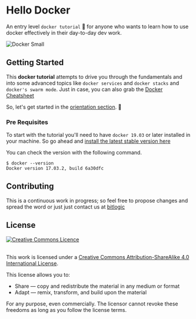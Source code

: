 # Hello Docker 

An entry level `docker tutorial` 🐳  for anyone who wants to learn how to use docker effectively in their day-to-day dev work. 

![Docker Small](./0-orientation/horizontal_small.png) 


## Getting Started

This **docker tutorial** attempts to drive you through the fundamentals and into some advanced topics like `docker services` and  `docker stacks` and `docker's swarm mode`. Just in case, you can also grab the [Docker Cheatsheet](https://github.com/bitlogic/hello-docker/tree/master/docker-cheatsheet.md)


So, let's get started in the [orientation section](https://github.com/bitlogic/hello-docker/tree/master/0-orientation). :punch:


### Pre Requisites

To start with the tutorial you'll need to have `docker 19.03` or later installed in your machine.  So go ahead and [install the latest stable version here](https://docs.docker.com/engine/installation/)

You can check the version with the following command.
``` 
$ docker --version
Docker version 17.03.2, build 6a30dfc
```


## Contributing

This is a continuous work in progress; so feel free to propose changes and spread the word or just just contact us at [bitlogic](https://bitlogic.io)


## License

<a rel="license" href="http://creativecommons.org/licenses/by-sa/4.0/"><img alt="Creative Commons Licence" style="border-width:0" src="https://i.creativecommons.org/l/by-sa/4.0/88x31.png" /></a>

<br />This work is licensed under a <a rel="license" href="http://creativecommons.org/licenses/by-sa/4.0/">Creative Commons Attribution-ShareAlike 4.0 International License</a>.

This license allows you to:

* Share — copy and redistribute the material in any medium or format
* Adapt — remix, transform, and build upon the material

For any purpose, even commercially. The licensor cannot revoke these freedoms as long as you follow the license terms.


